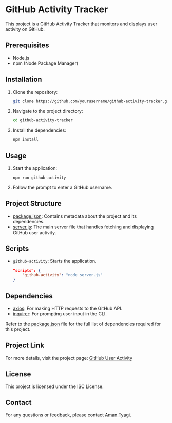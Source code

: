 # GitHub Activity Tracker

This project is a GitHub Activity Tracker that monitors and displays user activity on GitHub.

## Prerequisites

- Node.js
- npm (Node Package Manager)

## Installation

1. Clone the repository:
    ```sh
    git clone https://github.com/yourusername/github-activity-tracker.git
    ```
2. Navigate to the project directory:
    ```sh
    cd github-activity-tracker
    ```
3. Install the dependencies:
    ```sh
    npm install
    ```

## Usage

1. Start the application:
    ```sh
    npm run github-activity
    ```
2. Follow the prompt to enter a GitHub username.

## Project Structure

- [package.json](http://_vscodecontentref_/0): Contains metadata about the project and its dependencies.
- [server.js](http://_vscodecontentref_/1): The main server file that handles fetching and displaying GitHub user activity.

## Scripts

- `github-activity`: Starts the application.
    ```json
    "scripts": {
        "github-activity": "node server.js"
    }
    ```

## Dependencies

- [axios](http://_vscodecontentref_/2): For making HTTP requests to the GitHub API.
- [inquirer](http://_vscodecontentref_/3): For prompting user input in the CLI.

Refer to the [package.json](http://_vscodecontentref_/4) file for the full list of dependencies required for this project.

## Project Link

For more details, visit the project page: [GitHub User Activity](https://roadmap.sh/projects/github-user-activity)

## License

This project is licensed under the ISC License.

## Contact

For any questions or feedback, please contact <a href="mailto:amantyagi2k@gmail.com">Aman Tyagi</a>.